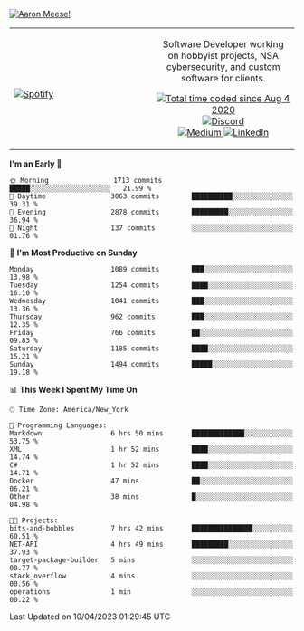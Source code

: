 [![Aaron Meese!](https://user-images.githubusercontent.com/17814535/88975338-a2aabf00-d27f-11ea-963f-8a19608716b4.png)](https://github.com/ajmeese7/readme-ascii "README ASCII")

<!-- Modified from project here: https://github.com/novatorem/novatorem -->
<table width="100%">
  <tr>
  <td width="50%">

&nbsp; <br> [![Spotify](https://ajmeese7.vercel.app/api/spotify)](https://open.spotify.com/user/ajmeese)

  </td>
  <td width="50%">
    <p align="center">
    Software Developer working on hobbyist projects, NSA cybersecurity, and custom software for clients.
    </p>
    <p align="center">
      <a href="https://wakatime.com/@f726891d-3b02-46cd-9b60-e8c59f9e2b14">
        <img src="https://wakatime.com/badge/user/f726891d-3b02-46cd-9b60-e8c59f9e2b14.svg" alt="Total time coded since Aug 4 2020" title="WakaTime" />
      </a>
      <a href="http://link.aaronmeese.com/discord">
        <img src="https://img.shields.io/badge/discord-ajmeese7%234835-369?style=flat-square&logo=discord&logoColor=white&color=purple" alt="Discord" title="Discord">
      </a>
      <br />
      <a href="https://link.aaronmeese.com/medium">
        <img src="https://img.shields.io/badge/medium-ajmeese7-1DB954?style=flat-square&logo=medium&logoColor=white" alt="Medium" title="Medium">
      </a>
      <a href="https://link.aaronmeese.com/linkedin">
        <img src="https://img.shields.io/badge/linkedIn-aaronmeese-1DB954?style=flat-square&logo=linkedin&logoColor=white&color=blue" alt="LinkedIn" title="LinkedIn">
      </a>
    </p>
  </td>

</table>

[//]: <> (The `&nbsp;` is to have Aphelion take up more space)

<!--START_SECTION:waka-->
**I'm an Early 🐤** 

```text
🌞 Morning                1713 commits        █████░░░░░░░░░░░░░░░░░░░░   21.99 % 
🌆 Daytime                3063 commits        ██████████░░░░░░░░░░░░░░░   39.31 % 
🌃 Evening                2878 commits        █████████░░░░░░░░░░░░░░░░   36.94 % 
🌙 Night                  137 commits         ░░░░░░░░░░░░░░░░░░░░░░░░░   01.76 % 
```
📅 **I'm Most Productive on Sunday** 

```text
Monday                   1089 commits        ███░░░░░░░░░░░░░░░░░░░░░░   13.98 % 
Tuesday                  1254 commits        ████░░░░░░░░░░░░░░░░░░░░░   16.10 % 
Wednesday                1041 commits        ███░░░░░░░░░░░░░░░░░░░░░░   13.36 % 
Thursday                 962 commits         ███░░░░░░░░░░░░░░░░░░░░░░   12.35 % 
Friday                   766 commits         ██░░░░░░░░░░░░░░░░░░░░░░░   09.83 % 
Saturday                 1185 commits        ████░░░░░░░░░░░░░░░░░░░░░   15.21 % 
Sunday                   1494 commits        █████░░░░░░░░░░░░░░░░░░░░   19.18 % 
```


📊 **This Week I Spent My Time On** 

```text
🕑︎ Time Zone: America/New_York

💬 Programming Languages: 
Markdown                 6 hrs 50 mins       █████████████░░░░░░░░░░░░   53.75 % 
XML                      1 hr 52 mins        ████░░░░░░░░░░░░░░░░░░░░░   14.74 % 
C#                       1 hr 52 mins        ████░░░░░░░░░░░░░░░░░░░░░   14.71 % 
Docker                   47 mins             ██░░░░░░░░░░░░░░░░░░░░░░░   06.21 % 
Other                    38 mins             █░░░░░░░░░░░░░░░░░░░░░░░░   04.98 % 

🐱‍💻 Projects: 
bits-and-bobbles         7 hrs 42 mins       ███████████████░░░░░░░░░░   60.51 % 
NET-API                  4 hrs 49 mins       █████████░░░░░░░░░░░░░░░░   37.93 % 
target-package-builder   5 mins              ░░░░░░░░░░░░░░░░░░░░░░░░░   00.77 % 
stack_overflow           4 mins              ░░░░░░░░░░░░░░░░░░░░░░░░░   00.56 % 
operations               1 min               ░░░░░░░░░░░░░░░░░░░░░░░░░   00.22 % 
```


 Last Updated on 10/04/2023 01:29:45 UTC
<!--END_SECTION:waka-->
